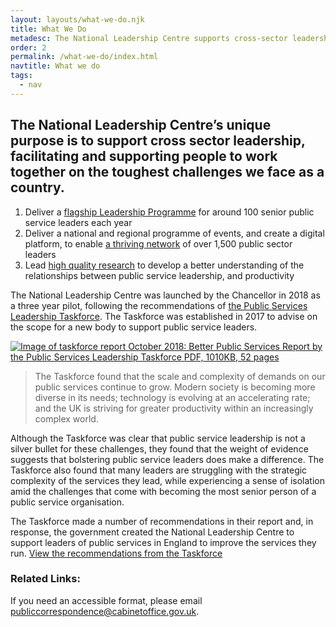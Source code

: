 ```yaml
---
layout: layouts/what-we-do.njk
title: What We Do
metadesc: The National Leadership Centre supports cross-sector leadership, facilitating and supporting senior leaders to work together on the toughest challenges we face as a country.
order: 2
permalink: /what-we-do/index.html
navtitle: What we do
tags:
  - nav
---
```


<div class="header-block highlight">
  <div class="container container--sm">

## The National Leadership Centre’s unique purpose is to support cross sector leadership, facilitating and supporting people to work together on the toughest challenges we face as a country.

1. Deliver a [flagship Leadership Programme](/our-programme/) for around 100 senior public service leaders each year
2. Deliver a national and regional programme of events, and create a digital platform, to enable [a thriving network](/the-network/) of over 1,500 public sector leaders
3. Lead [high quality research](/research/) to develop a better understanding of the relationships between public service leadership, and productivity
  </div>
</div>

<div class="content-block">
  <div class="container container--xs vertical-padding">

The National Leadership Centre was launched by the Chancellor in 2018 as a three year pilot, following the recommendations of [the Public Services Leadership Taskforce](https://www.gov.uk/government/publications/national-leadership-centre). The Taskforce was established in 2017 to advise on the scope for a new body to support public service leaders.

<div class="pdf-left-block">
	<div class="pdf-left-block__pdf">
		<a href="https://assets.publishing.service.gov.uk/government/uploads/system/uploads/attachment_data/file/799567/6.4846_CO_CPSL-Report_A4-P_WEB_NoLogo__002.pdf">
		<img src="../../static/img/taskforce-report-pdf.png" alt="Image of taskforce report"/>
		<span>October 2018: Better Public Services Report by the Public Services Leadership Taskforce</span>
		<span class="no-underline">PDF, 1010KB, 52 pages</span>
		</a>
	</div>
	<div class="header-highlight">
		<blockquote class="h3-style">The Taskforce found that the scale and complexity of demands on our public services continue to grow. Modern society is becoming more diverse in its needs; technology is evolving at an accelerating rate; and the UK is striving for greater productivity within an increasingly complex world.</blockquote>
   </div>
</div>

Although the Taskforce was clear that public service leadership is not a silver bullet for these challenges, they found that the weight of evidence suggests that bolstering public service leaders does make a difference. The Taskforce also found that many leaders are struggling with the strategic complexity of the services they lead, while experiencing a sense of isolation amid the challenges that come with becoming the most senior person of a public service organisation.

The Taskforce made a number of recommendations in their report and, in response, the government created the National Leadership Centre to support leaders of public services in England to improve the services they run.
[View the recommendations from the Taskforce](https://www.gov.uk/government/publications/national-leadership-centre)

### **Related Links:**

If you need an accessible format, please email <a href="mailto: publiccorrespondence@cabinetoffice.gov.uk">publiccorrespondence@cabinetoffice.gov.uk</a>.

  </div>
</div>
